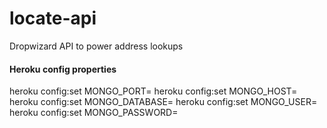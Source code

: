 locate-api
==========

Dropwizard API to power address lookups

#### Heroku config properties

 heroku config:set MONGO_PORT=
 heroku config:set MONGO_HOST=
 heroku config:set MONGO_DATABASE=
 heroku config:set MONGO_USER=
 heroku config:set MONGO_PASSWORD=